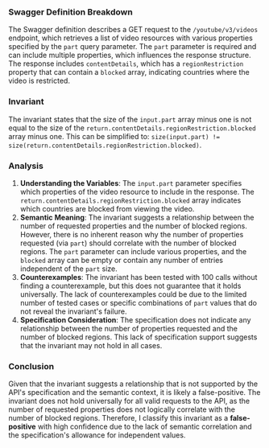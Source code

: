 ### Swagger Definition Breakdown
The Swagger definition describes a GET request to the `/youtube/v3/videos` endpoint, which retrieves a list of video resources with various properties specified by the `part` query parameter. The `part` parameter is required and can include multiple properties, which influences the response structure. The response includes `contentDetails`, which has a `regionRestriction` property that can contain a `blocked` array, indicating countries where the video is restricted.

### Invariant
The invariant states that the size of the `input.part` array minus one is not equal to the size of the `return.contentDetails.regionRestriction.blocked` array minus one. This can be simplified to: `size(input.part) != size(return.contentDetails.regionRestriction.blocked)`.

### Analysis
1. **Understanding the Variables**: The `input.part` parameter specifies which properties of the video resource to include in the response. The `return.contentDetails.regionRestriction.blocked` array indicates which countries are blocked from viewing the video. 
2. **Semantic Meaning**: The invariant suggests a relationship between the number of requested properties and the number of blocked regions. However, there is no inherent reason why the number of properties requested (via `part`) should correlate with the number of blocked regions. The `part` parameter can include various properties, and the `blocked` array can be empty or contain any number of entries independent of the `part` size.
3. **Counterexamples**: The invariant has been tested with 100 calls without finding a counterexample, but this does not guarantee that it holds universally. The lack of counterexamples could be due to the limited number of tested cases or specific combinations of `part` values that do not reveal the invariant's failure.
4. **Specification Consideration**: The specification does not indicate any relationship between the number of properties requested and the number of blocked regions. This lack of specification support suggests that the invariant may not hold in all cases.

### Conclusion
Given that the invariant suggests a relationship that is not supported by the API's specification and the semantic context, it is likely a false-positive. The invariant does not hold universally for all valid requests to the API, as the number of requested properties does not logically correlate with the number of blocked regions. Therefore, I classify this invariant as a **false-positive** with high confidence due to the lack of semantic correlation and the specification's allowance for independent values.
